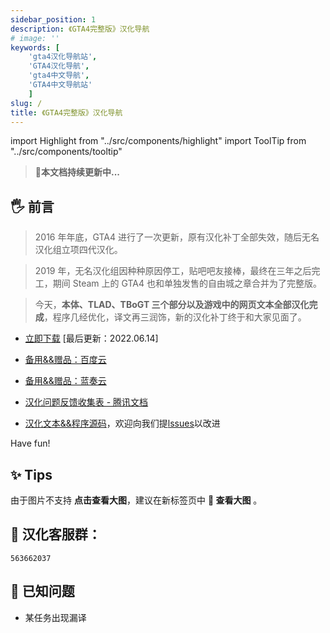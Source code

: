 ```yaml
---
sidebar_position: 1
description: 《GTA4完整版》汉化导航
# image: ''
keywords: [
    'gta4汉化导航站',
    'GTA4汉化导航',
    'gta4中文导航',
    'GTA4中文导航站'
    ]
slug: /
title: 《GTA4完整版》汉化导航
---
```


import Highlight from "../src/components/highlight"
import ToolTip from "../src/components/tooltip"


> 🚀**本文档持续更新中...**

## 🖐 前言

>2016 年年底，GTA4 进行了一次更新，原有汉化补丁全部失效，随后无名汉化组立项四代汉化。 

>2019 年，无名汉化组因种种原因停工，贴吧吧友接棒，最终在三年之后完工，期间 Steam 上的 GTA4 也和单独发售的自由城之章合并为了完整版。

>今天，**本体、TLAD、TBoGT 三个部分以及游戏中的网页文本全部汉化完成**，程序几经优化，译文再三润饰，新的汉化补丁终于和大家见面了。

- [立即下载](https://link.jscdn.cn/1drv/aHR0cHM6Ly8xZHJ2Lm1zL3UvcyFBczVoZ0w4dTlPMzFoei1QdWxTU0lkYm9oR3NqP2U9SHVlY3dv.zip) [最后更新：2022.06.14]

- [备用&&赠品：百度云](https://pan.baidu.com/share/init?surl=lYiAaFVzQGpJD79Fx56ZZw&pwd=1234)

- [备用&&赠品：蓝奏云](https://wwi.lanzoup.com/b07xe74sj)

- [汉化问题反馈收集表 - 腾讯文档](https://docs.qq.com/form/page/DQXdCd1BwT1VrbXV5)

- [汉化文本&&程序源码](https://github.com/GTAIV-Complete-Edition-text)，欢迎向我们提[lssues](https://github.com/GTAIV-Complete-Edition-text/feedback-IV.CHS/issues)以改进


Have fun!

## ✨ Tips

由于图片不支持 **点击查看大图**，建议在新标签页中 **📸 查看大图** 。
## 📱 汉化客服群：

```
563662037
```
## 🐞 已知问题

- 某任务出现漏译
